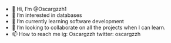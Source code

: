 - 👋 Hi, I’m @Oscargzzh1
- 👀 I’m interested in databases
- 🌱 I’m currently learning software development 
- 💞️ I’m looking to collaborate on all the projects when I can learn.
- 📫 How to reach me ig: Oscargzzh twitter: oscargzzh

<!---
Oscargzzh1/Oscargzzh1 is a ✨ special ✨ repository because its `README.md` (this file) appears on your GitHub profile.
You can click the Preview link to take a look at your changes.
--->
